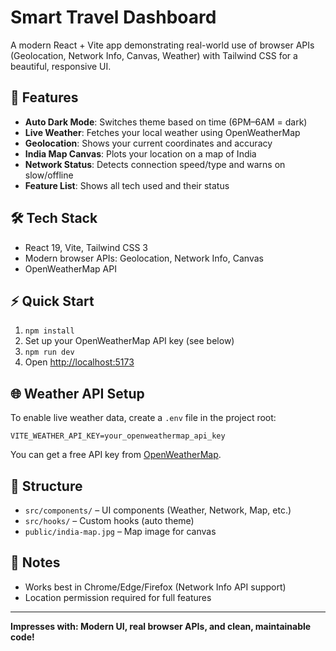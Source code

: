 # Smart Travel Dashboard

A modern React + Vite app demonstrating real-world use of browser APIs (Geolocation, Network Info, Canvas, Weather) with Tailwind CSS for a beautiful, responsive UI.

## 🚀 Features
- **Auto Dark Mode**: Switches theme based on time (6PM–6AM = dark)
- **Live Weather**: Fetches your local weather using OpenWeatherMap
- **Geolocation**: Shows your current coordinates and accuracy
- **India Map Canvas**: Plots your location on a map of India
- **Network Status**: Detects connection speed/type and warns on slow/offline
- **Feature List**: Shows all tech used and their status

## 🛠️ Tech Stack
- React 19, Vite, Tailwind CSS 3
- Modern browser APIs: Geolocation, Network Info, Canvas
- OpenWeatherMap API

## ⚡ Quick Start
1. `npm install`
2. Set up your OpenWeatherMap API key (see below)
3. `npm run dev`
4. Open [http://localhost:5173](http://localhost:5173)

## 🌐 Weather API Setup
To enable live weather data, create a `.env` file in the project root:
```
VITE_WEATHER_API_KEY=your_openweathermap_api_key
```
You can get a free API key from [OpenWeatherMap](https://openweathermap.org/api).

## 📁 Structure
- `src/components/` – UI components (Weather, Network, Map, etc.)
- `src/hooks/` – Custom hooks (auto theme)
- `public/india-map.jpg` – Map image for canvas

## 🔑 Notes
- Works best in Chrome/Edge/Firefox (Network Info API support)
- Location permission required for full features

---
**Impresses with: Modern UI, real browser APIs, and clean, maintainable code!**

